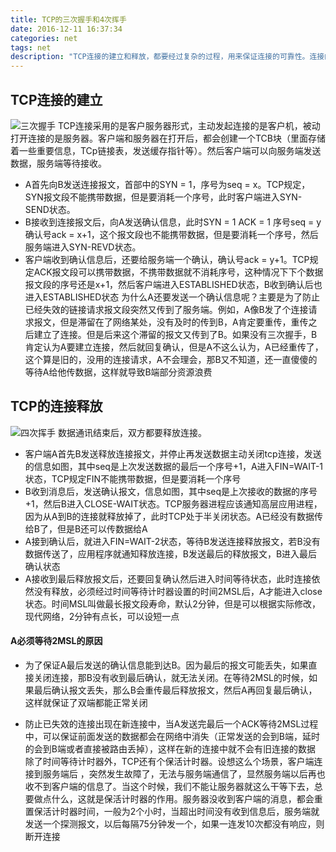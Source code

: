```yaml
---
title: TCP的三次握手和4次挥手
date: 2016-12-11 16:37:34
categories: net
tags: net
description: "TCP连接的建立和释放，都要经过复杂的过程，用来保证连接的可靠性。连接的时候采用三次握手模式，断开的时候采用四次挥手模式"
---
```

## TCP连接的建立
![三次握手][1]
TCP连接采用的是客户服务器形式，主动发起连接的是客户机，被动打开连接的是服务器。客户端和服务器在打开后，都会创建一个TCB块（里面存储着一些重要信息，TCp链接表，发送缓存指针等）。然后客户端可以向服务端发送数据，服务端等待接收。
* A首先向B发送连接报文，首部中的SYN = 1，序号为seq = x。TCP规定，SYN报文段不能携带数据，但是要消耗一个序号，此时客户端进入SYN-SEND状态。
* B接收到连接报文后，向A发送确认信息，此时SYN = 1 ACK = 1 序号seq = y  确认号ack = x+1，这个报文段也不能携带数据，但是要消耗一个序号，然后服务端进入SYN-REVD状态。
* 客户端收到确认信息后，还要给服务端一个确认，确认号ack = y+1。TCP规定ACK报文段可以携带数据，不携带数据就不消耗序号，这种情况下下个数据报文段的序号还是x+1，然后客户端进入ESTABLISHED状态，B收到确认后也进入ESTABLISHED状态
为什么A还要发送一个确认信息呢？主要是为了防止已经失效的链接请求报文段突然又传到了服务端。例如，A像B发了个连接请求报文，但是滞留在了网络某处，没有及时的传到B，A肯定要重传，重传之后建立了连接。但是后来这个滞留的报文又传到了B。如果没有三次握手，B肯定认为A要建立连接，然后就回复确认，但是A不这么认为，A已经重传了，这个算是旧的，没用的连接请求，A不会理会，那B又不知道，还一直傻傻的等待A给他传数据，这样就导致B端部分资源浪费
## TCP的连接释放
![四次挥手][2]
数据通讯结束后，双方都要释放连接。
* 客户端A首先B发送释放连接报文，并停止再发送数据主动关闭tcp连接，发送的信息如图，其中seq是上次发送数据的最后一个序号+1，A进入FIN=WAIT-1状态，TCP规定FIN不能携带数据，但是要消耗一个序号
* B收到消息后，发送确认报文，信息如图，其中seq是上次接收的数据的序号+1，然后B进入CLOSE-WAIT状态。TCP服务器进程应该通知高层应用进程，因为从A到B的连接就释放掉了，此时TCP处于半关闭状态。A已经没有数据传给B了，但是B还可以传数据给A
* A接到确认后，就进入FIN=WAIT-2状态，等待B发送连接释放报文，若B没有数据传送了，应用程序就通知释放连接，B发送最后的释放报文，B进入最后确认状态
* A接收到最后释放报文后，还要回复确认然后进入时间等待状态，此时连接依然没有释放，必须经过时间等待计时器设置的时间2MSL后，A才能进入close状态。时间MSL叫做最长报文段寿命，默认2分钟，但是可以根据实际修改，现代网络，2分钟有点长，可以设短一点
#### A必须等待2MSL的原因
* 为了保证A最后发送的确认信息能到达B。因为最后的报文可能丢失，如果直接关闭连接，那B没有收到最后确认，就无法关闭。在等待2MSL的时候，如果最后确认报文丢失，那么B会重传最后释放报文，然后A再回复最后确认，这样就保证了双端都能正常关闭
* 防止已失效的连接出现在新连接中，当A发送完最后一个ACK等待2MSL过程中，可以保证前面发送的数据都会在网络中消失（正常发送的会到B端，延时的会到B端或者直接被路由丢掉），这样在新的连接中就不会有旧连接的数据
除了时间等待计时器外，TCP还有个保活计时器。设想这么个场景，客户端连接到服务端后 ，突然发生故障了，无法与服务端通信了，显然服务端以后再也收不到客户端的信息了。当这个时候，我们不能让服务器就这么干等下去，总要做点什么，这就是保活计时器的作用。服务器没收到客户端的消息，都会重置保活计时器时间，一般为2个小时，当超出时间没有收到信息后，服务端就发送一个探测报文，以后每隔75分钟发一个，如果一连发10次都没有响应，则断开连接



  [1]: http://ofy9dm2ii.bkt.clouddn.com/image/article/tcp_connect.png
  [2]: http://ofy9dm2ii.bkt.clouddn.com/image/article/tcp_clos.png